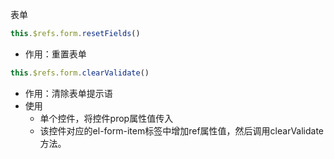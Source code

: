 表单



```js
this.$refs.form.resetFields()
```

+ 作用：重置表单

```js
this.$refs.form.clearValidate()
```

+ 作用：清除表单提示语
+ 使用
  + 单个控件，将控件prop属性值传入
  + 该控件对应的el-form-item标签中增加ref属性值，然后调用clearValidate方法。

